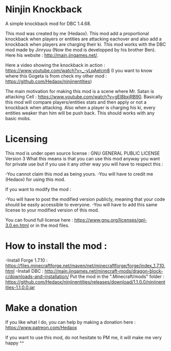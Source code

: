 # Ninjin Knockback

A simple knockback mod for DBC 1.4.68.

This mod was created by me (Hedaox). This mod add a proportional knockback when players or entities are attacking eachover and also add a knockback when players are charging their ki. This mod works with the DBC mod made by Jinryuu (Now the mod is developped by his brother Ben). Here his website : http://main.jingames.net/.

Here a video showing the knockback in action : https://www.youtube.com/watch?v=_-yLpAelcm8
(I you want to know where this Gogeta is from check my other mod : https://github.com/Hedaox/ninjinentities)

The main motivation for making this mod is a scene where Mr. Satan is attacking Cell : https://www.youtube.com/watch?v=gEl8bxjRB90. Basically this mod will compare players/entities stats and then apply or not a knockback when attacking. Also when a player is charging his ki, every entities weaker than him will be push back. This should works with any basic mobs.

# Licensing

This mod is under open source license : GNU GENERAL PUBLIC LICENSE Version 3 What this means is that you can use this mod anyway you want for private use but if you use it any other way you will have to respect this :

-You cannot claim this mod as being yours.
-You will have to credit me (Hedaox) for using this mod.

If you want to modify the mod :

-You will have to post the modified version publicly, meaning that your code should be easily accessible to everyone.
-You will have to add this same license to your modified version of this mod.

You can found full license here : https://www.gnu.org/licenses/gpl-3.0.en.html or in the mod files.

# How to install the mod :

-Install Forge 1.7.10 : https://files.minecraftforge.net/maven/net/minecraftforge/forge/index_1.7.10.html
-Install DBC : http://main.jingames.net/minecraft-mods/dragon-block-c/downloads-and-installation/ Put the mod in the ".Minecraft/mods" folder : https://github.com/Hedaox/ninjinentities/releases/download/1.1.0.0/ninjinentities-1.1.0.0.jar

# Make a donation

If you like what I do, you can help by making a donation here : https://www.patreon.com/Hedaox

If you want to use this mod, do not hesitate to PM me, it will make me very happy ^^
